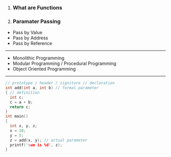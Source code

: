 1. ### What are Functions
1. ### Paramater Passing

- Pass by Value
- Pass by Address
- Pass by Reference

---

- Monolithic Programming
- Modular Programming / Procedural Programming
- Object Oriented Programming

---

```c
// prototype / header / signiture // declaration
int add(int a, int b) // formal parameter
{ // definition
  int c;
  c = a + b;
  return c;
}
int main()
{
  int x, y, z;
  x = 10;
  y = 5;
  z = add(x, y); // actual parameter
  printf('sum is %d', z);
}
```
